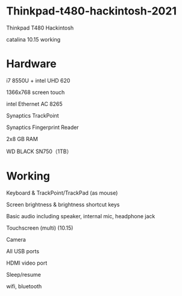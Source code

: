 # Thinkpad-t480-hackintosh-2021
Thinkpad T480 Hackintosh

catalina 10.15 working

# Hardware 
i7 8550U + intel UHD 620

1366x768 screen touch

intel Ethernet AC 8265

Synaptics TrackPoint

Synaptics Fingerprint Reader

2x8 GB RAM

WD BLACK SN750（1TB）


# Working
Keyboard & TrackPoint/TrackPad (as mouse)

Screen brightness & brightness shortcut keys

Basic audio including speaker, internal mic, headphone jack

Touchscreen (multi) (10.15)

Camera

All USB ports

HDMI video port

Sleep/resume

wifi, bluetooth
